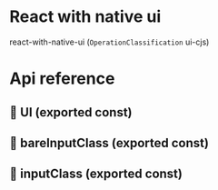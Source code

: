 # React with native ui

react-with-native-ui (`OperationClassification` ui-cjs)



# Api reference

## 📄 UI (exported const)

## 📄 bareInputClass (exported const)

## 📄 inputClass (exported const)

